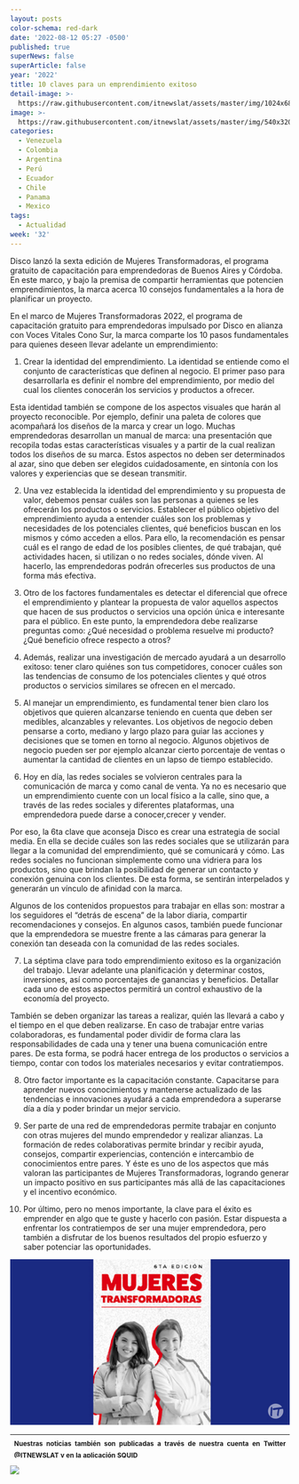 ```yaml
---
layout: posts
color-schema: red-dark
date: '2022-08-12 05:27 -0500'
published: true
superNews: false
superArticle: false
year: '2022'
title: 10 claves para un emprendimiento exitoso
detail-image: >-
  https://raw.githubusercontent.com/itnewslat/assets/master/img/1024x680/mujer-transformadora-g.jpg
image: >-
  https://raw.githubusercontent.com/itnewslat/assets/master/img/540x320/mujer-transformadora-p.jpg
categories:
  - Venezuela
  - Colombia
  - Argentina
  - Perú
  - Ecuador
  - Chile
  - Panama
  - Mexico
tags:
  - Actualidad
week: '32'
---
```

Disco lanzó la sexta edición de Mujeres Transformadoras, el programa gratuito de capacitación para emprendedoras de Buenos Aires y Córdoba. En este marco, y bajo la premisa de compartir herramientas que potencien emprendimientos, la marca acerca 10 consejos fundamentales a la hora de planificar un proyecto.

En el marco de Mujeres Transformadoras 2022, el programa de capacitación gratuito para emprendedoras impulsado por Disco en alianza con Voces Vitales Cono Sur, la marca comparte los 10 pasos fundamentales para quienes deseen llevar adelante un emprendimiento:

1.	Crear la identidad del emprendimiento. La identidad se entiende como el conjunto de características que definen al negocio. El primer paso para desarrollarla es definir el nombre del emprendimiento, por medio del cual los clientes conocerán los servicios y productos a ofrecer. 

Esta identidad también se compone de los aspectos visuales que harán al proyecto reconocible. Por ejemplo, definir una paleta de colores que acompañará los diseños de la marca y crear un logo. Muchas emprendedoras desarrollan un manual de marca: una presentación que recopila todas estas características visuales y a partir de la cual realizan todos los diseños de su marca. Estos aspectos no deben ser determinados al azar, sino que deben ser elegidos cuidadosamente, en sintonía con los valores y experiencias que se desean transmitir. 

2.	Una vez establecida la identidad del emprendimiento y su propuesta de valor, debemos pensar cuáles son las personas a quienes se les ofrecerán los productos o servicios. Establecer el público objetivo del emprendimiento ayuda a entender cuáles son los problemas y necesidades de los potenciales clientes, qué beneficios buscan en los mismos y cómo acceden a ellos. Para ello, la recomendación es pensar cuál es el rango de edad de los posibles clientes, de qué trabajan, qué actividades hacen, si utilizan o no redes sociales, dónde viven. Al hacerlo, las emprendedoras podrán ofrecerles sus productos de una forma más efectiva.

3.	Otro de los factores fundamentales es detectar el diferencial que ofrece el emprendimiento y plantear la propuesta de valor aquellos aspectos que hacen de sus productos o servicios una opción única e interesante para el público. En este punto, la emprendedora debe realizarse preguntas como: ¿Qué necesidad o problema resuelve mi producto? ¿Qué beneficio ofrece respecto a otros? 

4.	Además, realizar una investigación de mercado ayudará a un desarrollo exitoso: tener claro quiénes son tus competidores, conocer cuáles son las tendencias de consumo de los potenciales clientes y qué otros productos o servicios similares se ofrecen en el mercado. 

5.	Al manejar un emprendimiento, es fundamental tener bien claro los objetivos que quieren alcanzarse teniendo en cuenta que deben ser medibles, alcanzables y relevantes. Los objetivos de negocio deben pensarse a corto, mediano y largo plazo para guiar las acciones y decisiones que se tomen en torno al negocio. Algunos objetivos de negocio pueden ser por ejemplo alcanzar cierto porcentaje de ventas o aumentar la cantidad de clientes en un lapso de tiempo establecido.

6.	Hoy en día, las redes sociales se volvieron centrales para la comunicación de marca y como canal de venta. Ya no es necesario que un emprendimiento cuente con un local físico a la calle, sino que, a través de las redes sociales y diferentes plataformas, una emprendedora puede darse a conocer,crecer y vender. 

Por eso, la 6ta clave que aconseja Disco es crear una estrategia de social media. En ella se decide cuáles son las redes sociales que se utilizarán para llegar a la comunidad del emprendimiento, qué se comunicará y cómo. Las redes sociales no funcionan simplemente como una vidriera para los productos, sino que brindan la posibilidad de generar un contacto y conexión genuina con los clientes. De esta forma, se sentirán interpelados y generarán un vínculo de afinidad con la marca. 

Algunos de los contenidos propuestos para trabajar en ellas son: mostrar a los seguidores el “detrás de escena” de la labor diaria, compartir recomendaciones y consejos. En algunos casos, también puede funcionar que la emprendedora se muestre frente a las cámaras para generar la conexión tan deseada con la comunidad de las redes sociales. 

7.	La séptima clave para todo emprendimiento exitoso es la organización del trabajo. Llevar adelante una planificación y determinar costos, inversiones, así como porcentajes de ganancias y beneficios. Detallar cada uno de estos aspectos permitirá un control exhaustivo de la economía del proyecto.

También se deben organizar las tareas a realizar, quién las llevará a cabo y el tiempo en el que deben realizarse. En caso de trabajar entre varias colaboradoras, es fundamental poder dividir de forma clara las responsabilidades de cada una y tener una buena comunicación entre pares. De esta forma, se podrá hacer entrega de los productos o servicios a tiempo, contar con todos los materiales necesarios y evitar contratiempos. 

8.	Otro factor importante es la capacitación constante. Capacitarse para aprender nuevos conocimientos y mantenerse actualizado de las tendencias e innovaciones ayudará a cada emprendedora a superarse día a día y poder brindar un mejor servicio. 

9.	Ser parte de una red de emprendedoras permite trabajar en conjunto con otras mujeres del mundo emprendedor y realizar alianzas. La formación de redes colaborativas permite brindar y recibir ayuda, consejos, compartir experiencias, contención e intercambio de conocimientos entre pares. Y éste es uno de los aspectos que más valoran las participantes de Mujeres Transformadoras, logrando generar un impacto positivo en sus participantes más allá de las capacitaciones y el incentivo económico.

10.	Por último, pero no menos importante, la clave para el éxito es emprender en algo que te guste y hacerlo con pasión. Estar dispuesta a enfrentar los contratiempos de ser una mujer emprendedora, pero también a disfrutar de los buenos resultados del propio esfuerzo y saber potenciar las oportunidades.

![](https://raw.githubusercontent.com/itnewslat/assets/master/img/540x320/mujer-transformadora-p.jpg)

<table style="height: 42px;" width="569">
<tbody>
<tr>
<td style="text-align: justify;"><sub><strong>Nuestras noticias también son publicadas a través de nuestra cuenta en Twitter <a href="https://twitter.com/itnewslat?lang=es">@ITNEWSLAT</a> y en la aplicación <a href="https://squidapp.co/en/">SQUID</a></strong></sub></td>
</tr>
</tbody>
</table>

<img src="https://tracker.metricool.com/c3po.jpg?hash=56f88a41e39ab42c063cc51676587a04"/>